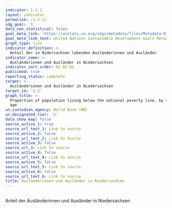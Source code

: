 ```yaml
---
indicator: 1.2.1
layout: indicator
permalink: /1-2-1/
sdg_goal: '1'
data_non_statistical: false
goal_meta_link: 'https://unstats.un.org/sdgs/metadata/files/Metadata-01-02-01.pdf '
goal_meta_link_text: United Nations Sustainable Development Goals Metadata (PDF 98.2 KB)
graph_type: line
indicator_definition: >-
  Anteil der in Nidersachsen lebenden Ausländerinnen und Ausländer
indicator_name: >-
  Ausländerinnen und Ausländer in Niedersachsen
indicator_sort_order: 01-02-01
published: true
reporting_status: complete
target: >-
  Ausländerinnen und Ausländer in Niedersachsen
target_id: '1.2'
graph_title: >-
  Proportion of population living below the national poverty line, by sex and
  age
un_custodian_agency: World Bank (WB)
un_designated_tier: '1'
data_show_map: false
source_active_1: true
source_url_text_1: Link to source
source_active_2: false
source_url_text_2: Link to Source
source_active_3: false
source_url_3: Link to source
source_active_4: false
source_url_text_4: Link to source
source_active_5: false
source_url_text_5: Link to source
source_active_6: false
source_url_text_6: Link to source
title: Ausländerinnen und Ausländer in Niedersachsen
---
```

##

Anteil der Ausländerinnen und Ausländer in Niedersachsen

